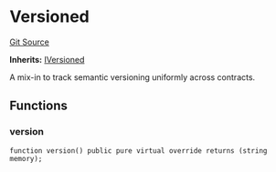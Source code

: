 # Versioned
[Git Source](https://github.com/larrythecucumber321/protocol/blob/3222eb21fbb20ddd3d3fa2233072dfa96ea3e340/contracts/mixins/Versioned.sol)

**Inherits:**
[IVersioned](/src/contracts/interfaces/IVersioned.sol/interface.IVersioned.md)

A mix-in to track semantic versioning uniformly across contracts.


## Functions
### version


```solidity
function version() public pure virtual override returns (string memory);
```

